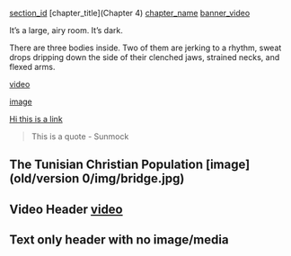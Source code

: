 [section_id](manel)
[chapter_title](Chapter 4)
[chapter_name](Lilli)
[banner_video](https://s3.amazonaws.com/sunnymock/zeropointthree/content/ZeroPointThree_Christian.mp4)

It’s a large, airy room. It’s dark.

There are three bodies inside. Two of them are jerking to a rhythm, sweat drops dripping down the side of their clenched jaws, strained necks, and flexed arms. 

[video](https://s3.amazonaws.com/sunnymock/zeropointthree/content/ZeroPointThree_Christian.mp4 "\"I want to say it loudly.\"")

[image](content/images/IMG_8375.JPG "I’m drunk in the photography. I’m drunk in the dancing.")

[Hi this is a link](http://google.com)

> This is a quote - Sunmock

## The Tunisian Christian Population [image](old/version 0/img/bridge.jpg)

## Video Header [video](https://s3.amazonaws.com/sunnymock/zeropointthree/content/ZeroPointThree_Christian.mp4)

## Text only header with no image/media